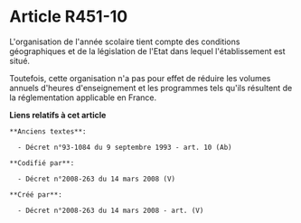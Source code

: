 # Article R451-10

L'organisation de l'année scolaire tient compte des conditions géographiques et de la législation de l'Etat dans lequel
l'établissement est situé.

Toutefois, cette organisation n'a pas pour effet de réduire les volumes annuels d'heures d'enseignement et les programmes
tels qu'ils résultent de la réglementation applicable en France.

**Liens relatifs à cet article**

	**Anciens textes**:

	  - Décret n°93-1084 du 9 septembre 1993 - art. 10 (Ab)

	**Codifié par**:

	  - Décret n°2008-263 du 14 mars 2008 (V)

	**Créé par**:

	  - Décret n°2008-263 du 14 mars 2008 - art. (V)
